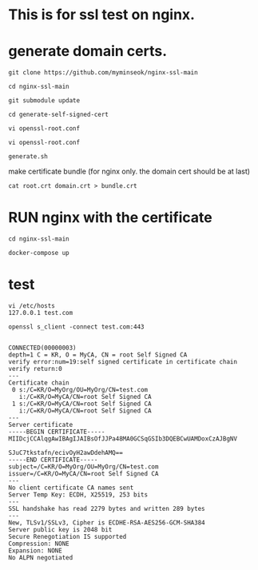 # This is for ssl test on nginx.


# generate domain certs.

```
git clone https://github.com/myminseok/nginx-ssl-main

cd nginx-ssl-main

git submodule update

cd generate-self-signed-cert

vi openssl-root.conf

vi openssl-root.conf

generate.sh

```

make certificate bundle (for nginx only. the domain cert should be at last)
```
cat root.crt domain.crt > bundle.crt
```


# RUN nginx with the certificate
```
cd nginx-ssl-main

docker-compose up

```

# test
```
vi /etc/hosts
127.0.0.1 test.com
```


```
openssl s_client -connect test.com:443


CONNECTED(00000003)
depth=1 C = KR, O = MyCA, CN = root Self Signed CA
verify error:num=19:self signed certificate in certificate chain
verify return:0
---
Certificate chain
 0 s:/C=KR/O=MyOrg/OU=MyOrg/CN=test.com
   i:/C=KR/O=MyCA/CN=root Self Signed CA
 1 s:/C=KR/O=MyCA/CN=root Self Signed CA
   i:/C=KR/O=MyCA/CN=root Self Signed CA
---
Server certificate
-----BEGIN CERTIFICATE-----
MIIDcjCCAlqgAwIBAgIJAIBsOfJJPa48MA0GCSqGSIb3DQEBCwUAMDoxCzAJBgNV

SJuC7tkstafn/ecivOyH2awDdehAMQ==
-----END CERTIFICATE-----
subject=/C=KR/O=MyOrg/OU=MyOrg/CN=test.com
issuer=/C=KR/O=MyCA/CN=root Self Signed CA
---
No client certificate CA names sent
Server Temp Key: ECDH, X25519, 253 bits
---
SSL handshake has read 2279 bytes and written 289 bytes
---
New, TLSv1/SSLv3, Cipher is ECDHE-RSA-AES256-GCM-SHA384
Server public key is 2048 bit
Secure Renegotiation IS supported
Compression: NONE
Expansion: NONE
No ALPN negotiated

```

